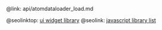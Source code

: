 @link: api/atomdataloader_load.md

@seolinktop: [ui widget library](https://webix.com)
@seolink: [javascript library list](https://webix.com/widget/list/)